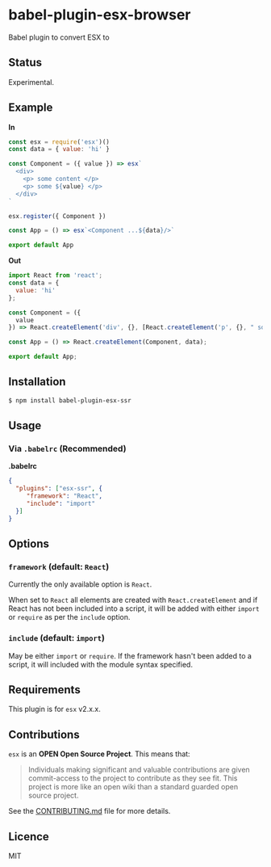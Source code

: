 # babel-plugin-esx-browser

Babel plugin to convert ESX to 

## Status

Experimental.

## Example

**In**

```js
const esx = require('esx')()
const data = { value: 'hi' }

const Component = ({ value }) => esx`
  <div>
    <p> some content </p>
    <p> some ${value} </p>
  </div>
`

esx.register({ Component })

const App = () => esx`<Component ...${data}/>`

export default App
```

**Out**

```js
import React from 'react';
const data = {
  value: 'hi'
};

const Component = ({
  value
}) => React.createElement('div', {}, [React.createElement('p', {}, " some content "), React.createElement('p', {}, [" some ", value])]);

const App = () => React.createElement(Component, data);

export default App;
```

## Installation

```sh
$ npm install babel-plugin-esx-ssr
```

## Usage

### Via `.babelrc` (Recommended)

**.babelrc**

```json
{
  "plugins": ["esx-ssr", {
     "framework": "React",
     "include": "import"
  }]
}
```

## Options

### `framework` (default: `React`)

Currently the only available option is `React`.

When set to `React` all elements are created
with `React.createElement` and if React has not
been included into a script, it will be added 
with either `import` or `require` as per the `include`
option.

### `include` (default: `import`)

May be either `import` or `require`. If the framework
hasn't been added to a script, it will included 
with the module syntax specified.

## Requirements

This plugin is for `esx` v2.x.x.

## Contributions

`esx` is an **OPEN Open Source Project**. This means that:

> Individuals making significant and valuable contributions are given commit-access to the project to contribute as they see fit. This project is more like an open wiki than a standard guarded open source project.

See the [CONTRIBUTING.md](https://github.com/esxjs/esx/blob/master/CONTRIBUTING.md) file for more details.



## Licence

MIT
